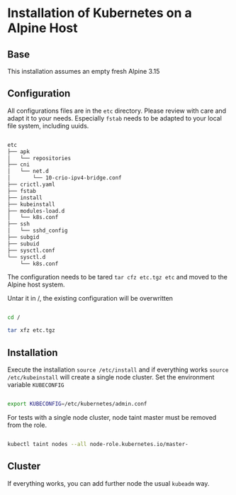 # Installation of Kubernetes on a Alpine Host

## Base

This installation assumes an empty fresh Alpine 3.15

## Configuration

All configurations files are in the `etc` directory. Please review with care and adapt it to your needs.
Especially `fstab` needs to be adapted to your local file system, including uuids.

```bash

etc
├── apk
│   └── repositories
├── cni
│   └── net.d
│       └── 10-crio-ipv4-bridge.conf
├── crictl.yaml
├── fstab
├── install
├── kubeinstall
├── modules-load.d
│   └── k8s.conf
├── ssh
│   └── sshd_config
├── subgid
├── subuid
├── sysctl.conf
└── sysctl.d
    └── k8s.conf

```

The configuration needs to be tared `tar cfz etc.tgz etc` and moved to the Alpine host system.

Untar it in /, the existing configuration will be overwritten

```bash

cd /

tar xfz etc.tgz

```

## Installation

Execute the installation `source /etc/install` and if 
everything works `source /etc/kubeinstall` will create a 
single node cluster. Set the environment variable `KUBECONFIG`

```bash

export KUBECONFIG=/etc/kubernetes/admin.conf


```

For tests with a single node cluster, node taint 
master must be removed from the role.

```bash

kubectl taint nodes --all node-role.kubernetes.io/master-


```

## Cluster

If everything works, you can add further node the usual `kubeadm` way.
